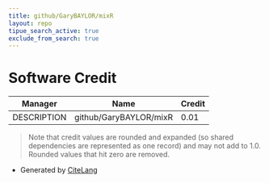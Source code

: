 ```yaml
---
title: github/GaryBAYLOR/mixR
layout: repo
tipue_search_active: true
exclude_from_search: true
---
```

# Software Credit

|Manager|Name|Credit|
|-------|----|------|
|DESCRIPTION|github/GaryBAYLOR/mixR|0.01|


> Note that credit values are rounded and expanded (so shared dependencies are represented as one record) and may not add to 1.0. Rounded values that hit zero are removed.


- Generated by [CiteLang](https://github.com/vsoch/citelang)
